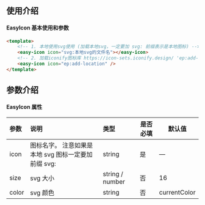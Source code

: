 ## 使用介绍

#### EasyIcon 基本使用和参数

```html
<template>
    <!-- 1. 本地使用svg使用 (加载本地svg，一定要加 svg: 前缀表示是本地图标) -->
    <easy-icon icon="svg:本地svg的文件名"></easy-icon>
    <!-- 2. 加载iconify图标库 https://icon-sets.iconify.design/ 'ep:add-location'是iconify图标库指定的名字 -->
    <easy-icon icon="ep:add-location" />
</template>
```

## 参数介绍

#### EasyIcon 属性

| 参数  | 说明                                                | 类型            | 是否必填 | 默认值       |
| :---- | :-------------------------------------------------- | :-------------- | -------- | ------------ |
| icon  | 图标名字。 注意如果是本地 svg 图标一定要加前缀 svg: | string          | 是       | —            |
| size  | svg 大小                                            | string / number | 否       | 16           |
| color | svg 颜色                                            | string          | 否       | currentColor |
